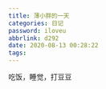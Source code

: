 ```yaml
---
title: 薄小胖的一天
categories: 日记
password: iloveu
abbrlink: d292
date: 2020-08-13 00:28:22
tags:
---
```

吃饭，睡觉，打豆豆